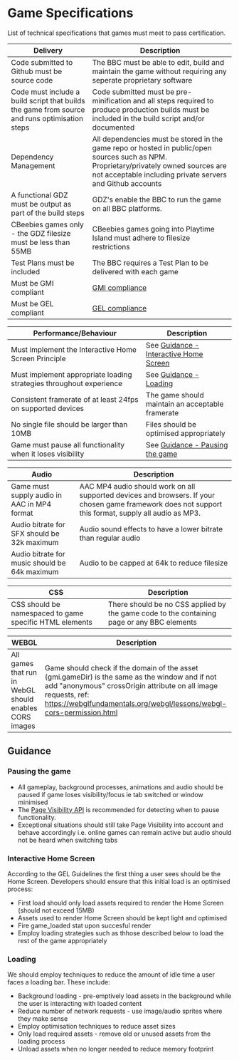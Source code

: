 # Game Specifications

List of technical specifications that games must meet to pass certification.

| Delivery | Description |
|---------------|-------------|
| Code submitted to Github must be source code | The BBC must be able to edit, build and maintain the game without requiring any seperate proprietary software |
| Code must include a build script that builds the game from source and runs optimisation steps | Code submitted must be pre-minification and all steps required to produce production builds must be included in the build script and/or documented |
| Dependency Management | All dependencies must be stored in the game repo or hosted in public/open sources such as NPM. Proprietary/privately owned sources are not acceptable including private servers and Github accounts |
| A functional GDZ must be output as part of the build steps | GDZ's enable the BBC to run the game on all BBC platforms. |
| CBeebies games only - the GDZ filesize must be less than 55MB | CBeebies games going into Playtime Island must adhere to filesize restrictions |
| Test Plans must be included | The BBC requires a Test Plan to be delivered with each game  |
| Must be GMI compliant | [GMI compliance](https://github.com/bbc/childrens-games-starter-pack/blob/master/docs/working-with-gmi.md)  |
| Must be GEL compliant | [GEL compliance](https://github.com/bbc/childrens-games-starter-pack/blob/master/docs/gel-guidelines.md#gel-guidelines-accessibility-and-icon-assets) |

| Performance/Behaviour | Description |
|---------------|-------------|
| Must implement the Interactive Home Screen Principle | See [Guidance - Interactive Home Screen](#interactive-home-screen) |
| Must implement appropriate loading strategies throughout experience | See [Guidance - Loading](#loading) |
| Consistent framerate of at least 24fps on supported devices | The game should maintain an acceptable framerate |
| No single file should be larger than 10MB | Files should be optimised appropriately |
| Game must pause all functionality when it loses visibility | See [Guidance - Pausing the game](#pausing-the-game) |

| Audio | Description |
|---------------|-------------|
| Game must supply audio in AAC in MP4 format | AAC MP4 audio should work on all supported devices and browsers. If your chosen game framework does not support this format, supply all audio as MP3. |
| Audio bitrate for SFX should be 32k maximum | Audio sound effects to have a lower bitrate than regular audio |
| Audio bitrate for music should be 64k maximum | Audio to be capped at 64k to reduce filesize |

| CSS | Description |
|---------------|-------------|
| CSS should be namespaced to game specific HTML elements | There should be no CSS applied by the game code to the containing page or any BBC elements |

| WEBGL | Description |
|---------------|-------------|
| All games that run in WebGL should enables CORS images | Game should check if the domain of the asset (gmi.gameDir) is the same as the window and if not add "anonymous" crossOrigin attribute on all image requests, ref: https://webglfundamentals.org/webgl/lessons/webgl-cors-permission.html |


## Guidance

### Pausing the game
* All gameplay, background processes, animations and audio should be paused if game loses visibility/focus ie tab switched or window minimised
* The [Page Visibility API](https://developer.mozilla.org/en-US/docs/Web/API/Page_Visibility_API) is recommended for detecting when to pause functionality.
* Exceptional situations should still take Page Visibility into account and behave accordingly i.e. online games can remain active but audio should not be heard when switching tabs

### Interactive Home Screen
According to the GEL Guidelines the first thing a user sees should be the Home Screen. Developers should ensure that this initial load is an optimised process:
* First load should only load assets required to render the Home Screen (should not exceed 15MB)
* Assets used to render Home Screen should be kept light and optimised
* Fire game_loaded stat upon succesful render
* Employ loading strategies such as thhose described below to load the rest of the game appropriately

### Loading
We should employ techniques to reduce the amount of idle time a user faces a loading bar. These include: 
* Background loading - pre-emptively load assets in the background while the user is interacting with loaded content
* Reduce number of network requests - use image/audio sprites where they make sense
* Employ optimisation techniques to reduce asset sizes
* Only load required assets - remove old or unused assets from the loading process
* Unload assets when no longer needed to reduce memory footprint

